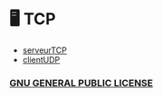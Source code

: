 # 🖥️ TCP
* [serveurTCP](https://github.com/Dizuyte/TCP/blob/main/serveurTCP.c)
* [clientUDP](https://github.com/Dizuyte/TCP/blob/main/clientTCP.c)
  
### [GNU GENERAL PUBLIC LICENSE](https://github.com/Narco360/PC_rename/blob/main/LICENSE)
